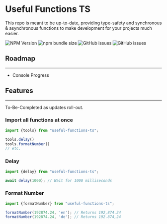 # Useful Functions TS

This repo is meant to be up-to-date, providing type-safety and synchronous & asynchronous functions to make development for your projects much easier.

![NPM Version](https://img.shields.io/npm/v/useful-functions-ts)  ![npm bundle size](https://img.shields.io/bundlephobia/min/useful-functions-ts) ![GitHub issues](https://img.shields.io/github/issues/konotorii/useful-functions-ts) ![GitHub issues](https://img.shields.io/github/issues/konotorii/useful-functions-ts)


## Roadmap
- - -

- Console Progress

## Features
- - -

To-Be-Completed as updates roll-out.

### Import all functions at once
```ts
import {tools} from "useful-functions-ts";

tools.delay()
tools.formatNumber()
// etc.
```

### Delay
```ts
import {delay} from "useful-functions-ts";

await delay(1000); // Wait for 1000 milliseconds
```

### Format Number

```ts
import {formatNumber} from "useful-functions-ts";

formatNumber(192874.24, 'en'); // Returns 192,874.24
formatNumber(192874.24, 'de'); // Returns 192.874,24
```
